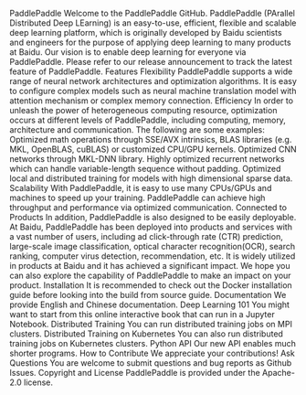 PaddlePaddle Welcome to the PaddlePaddle GitHub. PaddlePaddle (PArallel Distributed Deep LEarning) is an easy-to-use, efficient, flexible and scalable deep learning platform, which is originally developed by Baidu scientists and engineers for the purpose of applying deep learning to many products at Baidu. Our vision is to enable deep learning for everyone via PaddlePaddle. Please refer to our release announcement to track the latest feature of PaddlePaddle. Features Flexibility PaddlePaddle supports a wide range of neural network architectures and optimization algorithms. It is easy to configure complex models such as neural machine translation model with attention mechanism or complex memory connection. Efficiency In order to unleash the power of heterogeneous computing resource, optimization occurs at different levels of PaddlePaddle, including computing, memory, architecture and communication. The following are some examples: Optimized math operations through SSE/AVX intrinsics, BLAS libraries (e.g. MKL, OpenBLAS, cuBLAS) or customized CPU/GPU kernels. Optimized CNN networks through MKL-DNN library. Highly optimized recurrent networks which can handle variable-length sequence without padding. Optimized local and distributed training for models with high dimensional sparse data. Scalability With PaddlePaddle, it is easy to use many CPUs/GPUs and machines to speed up your training. PaddlePaddle can achieve high throughput and performance via optimized communication. Connected to Products In addition, PaddlePaddle is also designed to be easily deployable. At Baidu, PaddlePaddle has been deployed into products and services with a vast number of users, including ad click-through rate (CTR) prediction, large-scale image classification, optical character recognition(OCR), search ranking, computer virus detection, recommendation, etc. It is widely utilized in products at Baidu and it has achieved a significant impact. We hope you can also explore the capability of PaddlePaddle to make an impact on your product. Installation It is recommended to check out the Docker installation guide before looking into the build from source guide. Documentation We provide English and Chinese documentation. Deep Learning 101 You might want to start from this online interactive book that can run in a Jupyter Notebook. Distributed Training You can run distributed training jobs on MPI clusters. Distributed Training on Kubernetes You can also run distributed training jobs on Kubernetes clusters. Python API Our new API enables much shorter programs. How to Contribute We appreciate your contributions! Ask Questions You are welcome to submit questions and bug reports as Github Issues. Copyright and License PaddlePaddle is provided under the Apache-2.0 license.